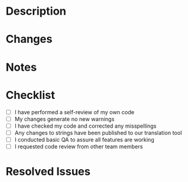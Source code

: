 # Description


# Changes


# Notes


# Checklist

- [ ] I have performed a self-review of my own code
- [ ] My changes generate no new warnings
- [ ] I have checked my code and corrected any misspellings
- [ ] Any changes to strings have been published to our translation tool
- [ ] I conducted basic QA to assure all features are working
- [ ] I requested code review from other team members

# Resolved Issues
